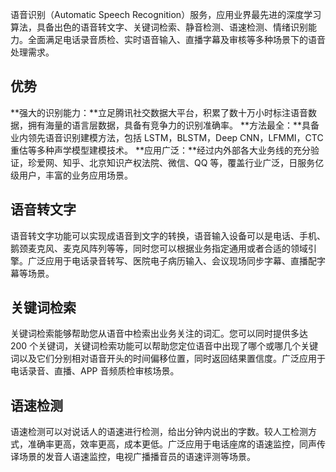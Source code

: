 语音识别（Automatic Speech Recognition）服务，应用业界最先进的深度学习算法，具备出色的语音转文字、关键词检索、静音检测、语速检测、情绪识别能力。全面满足电话录音质检、实时语音输入、直播字幕及审核等多种场景下的语音处理需求。
## 优势
**强大的识别能力：**立足腾讯社交数据大平台，积累了数十万小时标注语音数据，拥有海量的语言层数据，具备有竞争力的识别准确率。
**方法最全：**具备业内领先语音识别建模方法，包括 LSTM，BLSTM，Deep CNN，LFMMI，CTC 重估等多种声学模型建模技术。
**应用广泛：**经过内外部各大业务线的充分验证，珍爱网、知乎、北京知识产权法院、微信、QQ 等，覆盖行业广泛，日服务亿级用户，丰富的业务应用场景。
## 语音转文字
语音转文字功能可以实现成语音到文字的转换，语音输入设备可以是电话、手机、鹅颈麦克风、麦克风阵列等等，同时您可以根据业务指定通用或者合适的领域引擎。广泛应用于电话录音转写、医院电子病历输入、会议现场同步字幕、直播配字幕等场景。
## 关键词检索
关键词检索能够帮助您从语音中检索出业务关注的词汇。您可以同时提供多达 200 个关键词，关键词检索功能可以帮助您定位语音中出现了哪个或哪几个关键词以及它们分别相对语音开头的时间偏移位置，同时返回结果置信度。广泛应用于电话录音、直播、APP 音频质检审核场景。
## 语速检测
语速检测可以对说话人的语速进行检测，给出分钟内说出的字数。较人工检测方式，准确率更高，效率更高，成本更低。广泛应用于电话座席的语速监控，同声传译场景的发音人语速监控，电视广播播音员的语速评测等场景。
